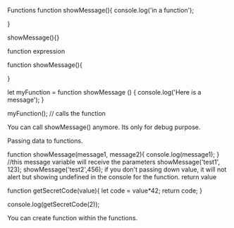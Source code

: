 Functions
function showMessage(){
    console.log('in a function');

}

showMessage(){}

function expression

function showMessage(){

}

let myFunction = function showMessage () {
    console.log('Here is a message');
}

myFunction(); // calls the function

You can call showMessage() anymore. Its only for debug purpose. 

Passing data to functions.

function showMessage(message1, message2){
    console.log(message1);
} //this message variable will receive the parameters 
showMessage('test1', 123);
showMessage('test2',456);
if you don't passing down value, it will not alert but showing undefined in the console for the function. 
return value

function getSecretCode(value){
    let code = value*42;
    return code;
}

console.log(getSecretCode(2));

You can create function within the functions. 


